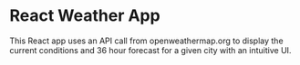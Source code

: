 # React Weather App
This React app uses an API call from openweathermap.org to display the current conditions and 36 hour forecast for a given city with an intuitive UI.
